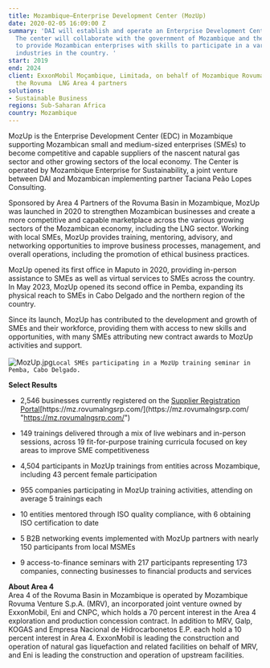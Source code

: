 ```yaml
---
title: Mozambique—Enterprise Development Center (MozUp)
date: 2020-02-05 16:09:00 Z
summary: 'DAI will establish and operate an Enterprise Development Center in Mozambique.
  The center will collaborate with the government of Mozambique and the private sector
  to provide Mozambican enterprises with skills to participate in a variety of growth
  industries in the country. '
start: 2019
end: 2024
client: ExxonMobil Moçambique, Limitada, on behalf of Mozambique Rovuma Venture and
  the Rovuma  LNG Area 4 partners
solutions:
- Sustainable Business
regions: Sub-Saharan Africa
country: Mozambique
---
```


MozUp is the Enterprise Development Center (EDC) in Mozambique supporting Mozambican small and medium-sized enterprises (SMEs) to become competitive and capable suppliers of the nascent natural gas sector and other growing sectors of the local economy. The Center is operated by Mozambique Enterprise for Sustainability, a joint venture between DAI and Mozambican implementing partner Taciana Peão Lopes Consulting.

Sponsored by Area 4 Partners of the Rovuma Basin in Mozambique, MozUp was launched in 2020 to strengthen Mozambican businesses and create a more competitive and capable marketplace across the various growing sectors of the Mozambican economy, including the LNG sector. Working with local SMEs, MozUp provides training, mentoring, advisory, and networking opportunities to improve business processes, management, and overall operations, including the promotion of ethical business practices.

MozUp opened its first office in Maputo in 2020, providing in-person assistance to SMEs as well as virtual services to SMEs across the country. In May 2023, MozUp opened its second office in Pemba, expanding its physical reach to SMEs in Cabo Delgado and the northern region of the country.

Since its launch, MozUp has contributed to the development and growth of SMEs and their workforce, providing them with access to new skills and opportunities, with many SMEs attributing new contract awards to MozUp activities and support.\
\
![MozUp.jpg](/uploads/MozUp.jpg)`Local SMEs participating in a MozUp training seminar in Pemba, Cabo Delgado.`

**Select Results**

* 2,546 businesses currently registered on the [Supplier Registration Portal](https://mozup.org/supplier-registration-portal/ "https://mozup.org/supplier-registration-portal/")[https://mz.rovumalngsrp.com/](https://mz.rovumalngsrp.com/ "https://mz.rovumalngsrp.com/")

* 149 trainings delivered through a mix of live webinars and in-person sessions, across 19 fit-for-purpose training curricula focused on key areas to improve SME competitiveness

* 4,504 participants in MozUp trainings from entities across Mozambique, including 43 percent female participation

* 955 companies participating in MozUp training activities, attending on average 5 trainings each

* 10 entities mentored through ISO quality compliance, with 6 obtaining ISO certification to date

* 5 B2B networking events implemented with MozUp partners with nearly 150 participants from local MSMEs

* 9 access-to-finance seminars with 217 participants representing 173 companies, connecting businesses to financial products and services

**About Area 4**\
Area 4 of the Rovuma Basin in Mozambique is operated by Mozambique Rovuma Venture S.p.A. (MRV), an incorporated joint venture owned by ExxonMobil, Eni and CNPC, which holds a 70 percent interest in the Area 4 exploration and production concession contract. In addition to MRV, Galp, KOGAS and Empresa Nacional de Hidrocarbonetos E.P. each hold a 10 percent interest in Area 4. ExxonMobil is leading the construction and operation of natural gas liquefaction and related facilities on behalf of MRV, and Eni is leading the construction and operation of upstream facilities.